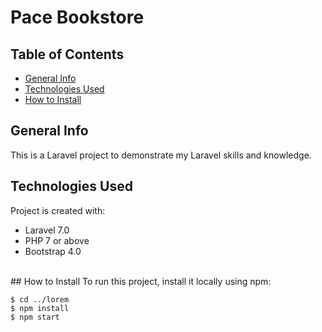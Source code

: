 # Pace Bookstore

## Table of Contents
* [General Info](#general-info)
* [Technologies Used](#technologies-used)
* [How to Install](#how-to-install)


## General Info
This is a Laravel project to demonstrate my Laravel skills and knowledge.


## Technologies Used
Project is created with:
* Laravel 7.0
* PHP 7 or above
* Bootstrap 4.0

<br />
## How to Install
To run this project, install it locally using npm:

```
$ cd ../lorem
$ npm install
$ npm start
```
